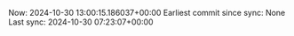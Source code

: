 Now: 2024-10-30 13:00:15.186037+00:00 Earliest commit since sync: None Last sync: 2024-10-30 07:23:07+00:00
